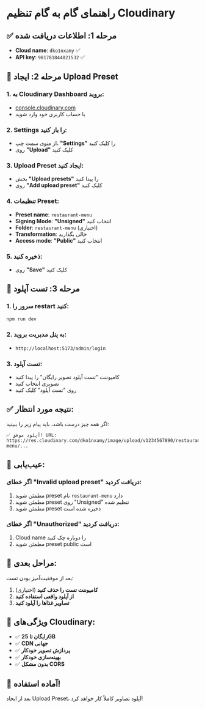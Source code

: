 # راهنمای گام به گام تنظیم Cloudinary

## ✅ مرحله 1: اطلاعات دریافت شده
- **Cloud name**: `dko1nxamy` ✅
- **API key**: `981781844821532` ✅

## 🔧 مرحله 2: ایجاد Upload Preset

### 1. به Cloudinary Dashboard بروید:
- [console.cloudinary.com](https://console.cloudinary.com)
- با حساب کاربری خود وارد شوید

### 2. Settings را باز کنید:
- از منوی سمت چپ، **"Settings"** را کلیک کنید
- روی **"Upload"** کلیک کنید

### 3. Upload Preset ایجاد کنید:
- بخش **"Upload presets"** را پیدا کنید
- روی **"Add upload preset"** کلیک کنید

### 4. تنظیمات Preset:
- **Preset name**: `restaurant-menu`
- **Signing Mode**: **"Unsigned"** انتخاب کنید
- **Folder**: `restaurant-menu` (اختیاری)
- **Transformation**: خالی بگذارید
- **Access mode**: **"Public"** انتخاب کنید

### 5. ذخیره کنید:
- روی **"Save"** کلیک کنید

## 🧪 مرحله 3: تست آپلود

### 1. سرور را restart کنید:
```bash
npm run dev
```

### 2. به پنل مدیریت بروید:
- `http://localhost:5173/admin/login`

### 3. تست آپلود:
- کامپوننت "تست آپلود تصویر رایگان" را پیدا کنید
- تصویری انتخاب کنید
- روی "تست آپلود" کلیک کنید

## ✅ نتیجه مورد انتظار:

اگر همه چیز درست باشد، باید پیام زیر را ببینید:
```
✅ آپلود موفق! URL: https://res.cloudinary.com/dko1nxamy/image/upload/v1234567890/restaurant-menu/...
```

## 🔧 عیب‌یابی:

### اگر خطای "Invalid upload preset" دریافت کردید:
1. مطمئن شوید preset نام `restaurant-menu` دارد
2. مطمئن شوید preset روی "Unsigned" تنظیم شده
3. مطمئن شوید preset ذخیره شده است

### اگر خطای "Unauthorized" دریافت کردید:
1. Cloud name را دوباره چک کنید
2. مطمئن شوید preset public است

## 🎯 مراحل بعدی:

بعد از موفقیت‌آمیز بودن تست:
1. **کامپوننت تست را حذف کنید** (اختیاری)
2. **از آپلود واقعی استفاده کنید**
3. **تصاویر غذاها را آپلود کنید**

## 📱 ویژگی‌های Cloudinary:

- ✅ **رایگان تا 25GB**
- ✅ **CDN جهانی**
- ✅ **پردازش تصویر خودکار**
- ✅ **بهینه‌سازی خودکار**
- ✅ **بدون مشکل CORS**

## 🚀 آماده استفاده!

بعد از ایجاد Upload Preset، آپلود تصاویر کاملاً کار خواهد کرد!
